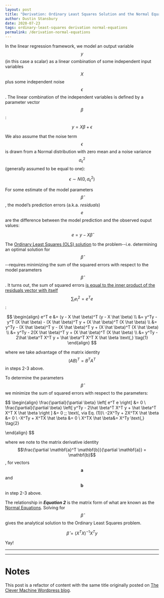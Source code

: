 ```yaml
---
layout: post
title: "Derivation: Ordinary Least Squares Solution and the Normal Equations"
author: Dustin Stansbury
date: 2020-07-23
tags: ordinary-least-squares derivation normal-equations
permalink: /derivation-normal-equations
---
```


In the linear regression framework, we model an output variable $$y$$ (in this case a scalar) as a linear combination of some independent input variables $$X$$ plus some independent noise $$\epsilon$$. The linear combination of the independent variables is defined by a parameter vector $$\beta$$:

$$
y = X \beta + \epsilon
$$

We also assume that the noise term $$\epsilon$$ is drawn from a Normal distribution with zero mean and a noise variance $$\sigma_{\epsilon}^2$$ (generally assumed to be equal to one):

$$
\epsilon \sim N(0,\sigma_{\epsilon}^2)
$$

For some estimate of the model parameters $$\hat \beta$$, the model’s prediction errors (a.k.a. *residuals*) $$e$$ are the difference between the model prediction and the observed ouput values:

$$
e = y - X\hat \beta
$$

The [Ordinary Least Squares (OLS) solution](http://en.wikipedia.org/wiki/Ordinary_least_squares) to the problem--i.e. determining an optimal solution for $$\hat \beta$$--requires minimizing the sum of the squared errors with respect to the model parameters $$\hat \beta$$. It turns out, the sum of squared errors [is equal to the inner product of the residuals vector with itself](https://en.wikipedia.org/wiki/Dot_product) $$\sum_i e_i^2 = e^Te$$ :

$$
\begin{align}
 e^T e &= (y - X \hat \beta)^T (y - X \hat \beta) \\  
 &= y^Ty - y^T (X \hat \beta) - (X \hat \beta)^T y + (X \hat \beta)^T (X \hat \beta) \\
 &= y^Ty - (X \hat \beta)^T y - (X \hat \beta)^T y + (X \hat \beta)^T (X \hat \beta) \\
 &= y^Ty - 2(X \hat \beta)^T y + (X \hat \beta)^T (X \hat \beta) \\
 &= y^Ty - 2\hat \beta^T X^T y + \hat \beta^T X^T X \hat \beta \text{,} \tag{1}
\end{align}
$$

where we take advantage of the matrix identity $$(AB)^T = B^TA^T$$ in steps 2-3 above. 

To determine the parameters $$\hat \beta$$ we minimize the sum of squared errors with respect to the parameters:

$$
\begin{align}
\frac{\partial}{\partial \beta} \left[ e^T e \right] &= 0 \\
\frac{\partial}{\partial \beta}  \left[ y^Ty - 2\hat \beta^T X^T y + \hat \beta^T X^T X \hat \beta \right ] &= 0 \;\; \text{, via Eq. (1)}\\
-2X^Ty + 2X^TX \hat \beta &= 0 \\ 
-X^Ty + X^TX \hat \beta &= 0 \\ 
X^TX \hat \beta&= X^Ty  \text{,} \tag{2}

\end{align}
$$

where we note to the matrix derivative identity $$\frac{\partial \mathbf{a}^T \mathbf{b}}{\partial \mathbf{a}} = \mathbf{b}$$, for vectors $$\mathbf{a}$$ and $$\mathbf{b}$$ in step 2-3 above.

The relationship in ***Equation 2*** is the matrix form of what are known as the [Normal Equations](https://mathworld.wolfram.com/NormalEquation.html). Solving for $$\hat \beta$$ gives the analytical solution to the Ordinary Least Squares problem.

$$
\hat \beta = (X^TX)^{-1}X^Ty
$$

Yay!

---
---
# Notes
This post is a refactor of content with the same title originally posted on [The Clever Machine Wordpress blog](https://theclevermachine.wordpress.com/2012/09/01/derivation-of-ols-normal-equations/).
